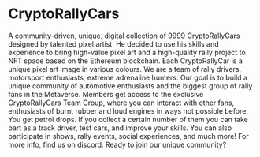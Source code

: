 # CryptoRallyCars

A community-driven, unique, digital collection of 9999 CryptoRallyCars designed by talented pixel artist. He decided to use his skills and experience to bring high-value pixel art and a high-quality rally project to NFT space based on the Ethereum blockchain. Each CryptoRallyCar is a unique pixel art image in various colours. We are a team of rally drivers, motorsport enthusiasts, extreme adrenaline hunters. Our goal is to build a unique community of automotive enthusiasts and the biggest group of rally fans in the Metaverse. Members get access to the exclusive CryptoRallyCars Team Group, where you can interact with other fans, enthusiasts of burnt rubber and loud engines in ways not possible before. You get petrol drops. If you collect a certain number of them you can take part as a track driver, test cars, and improve your skills. You can also participate in shows, rally events, social experiences, and much more! For more info, find us on discord. Ready to join our unique community?
